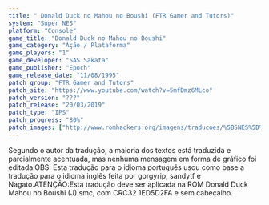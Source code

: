 ```yaml
---
title: " Donald Duck no Mahou no Boushi (FTR Gamer and Tutors)"
system: "Super NES"
platform: "Console"
game_title: "Donald Duck no Mahou no Boushi"
game_category: "Ação / Plataforma"
game_players: "1"
game_developer: "SAS Sakata"
game_publisher: "Epoch"
game_release_date: "11/08/1995"
patch_group: "FTR Gamer and Tutors"
patch_site: "https://www.youtube.com/watch?v=5mfDmz6MLco"
patch_version: "???"
patch_release: "20/03/2019"
patch_type: "IPS"
patch_progress: "80%"
patch_images: ["http://www.romhackers.org/imagens/traducoes/%5BSNES%5D%20Donald%20Duck%20no%20Mahou%20no%20Boushi%20-%20FTR%20Gamer%20-%201.png","http://www.romhackers.org/imagens/traducoes/%5BSNES%5D%20Donald%20Duck%20no%20Mahou%20no%20Boushi%20-%20FTR%20Gamer%20-%202.png","http://www.romhackers.org/imagens/traducoes/%5BSNES%5D%20Donald%20Duck%20no%20Mahou%20no%20Boushi%20-%20FTR%20Gamer%20-%203.png"]
---
```

Segundo o autor da tradução, a maioria dos textos está traduzida e parcialmente acentuada, mas nenhuma mensagem em forma de gráfico foi editada.OBS: Esta tradução para o idioma português usou como base a tradução para o idioma inglês feita por gorgyrip, sandytf e Nagato.ATENÇÃO:Esta tradução deve ser aplicada na ROM Donald Duck Mahou no Boushi (J).smc, com CRC32 1ED5D2FA e sem cabeçalho.